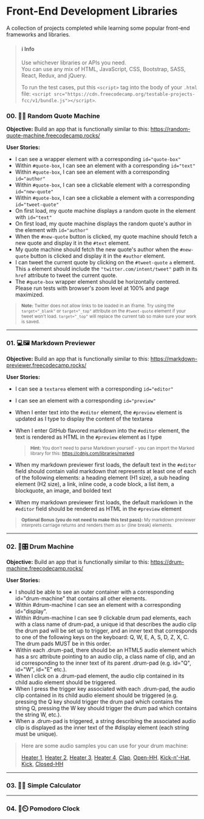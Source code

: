 # Front-End Development Libraries

A collection of projects completed while learning some popular front-end frameworks and libraries.

> #### :information_source: Info
> Use whichever libraries or APIs you need.<br>
> You can use any mix of HTML, JavaScript, CSS, Bootstrap, SASS, React, Redux, and jQuery.
>
> To run the test cases, put this `<script>` tag into the body of your `.html` file: `<script src="https://cdn.freecodecamp.org/testable-projects-fcc/v1/bundle.js"></script>`.

### 00. :brain::speech_balloon: Random Quote Machine

**Objective:** Build an app that is functionally similar to this: https://random-quote-machine.freecodecamp.rocks/

**User Stories:**

- I can see a wrapper element with a corresponding `id="quote-box"`
- Within `#quote-box`, I can see an element with a corresponding `id="text"`
- Within `#quote-box`, I can see an element with a corresponding `id="author"`
- Within `#quote-box`, I can see a clickable element with a corresponding `id="new-quote"`
- Within `#quote-box`, I can see a clickable a element with a corresponding `id="tweet-quote"`
- On first load, my quote machine displays a random quote in the element with `id="text"`
- On first load, my quote machine displays the random quote's author in the element with `id="author"`
- When the `#new-quote` button is clicked, my quote machine should fetch a new quote and display it in the `#text` element.
- My quote machine should fetch the new quote's author when the `#new-quote` button is clicked and display it in the `#author` element.
- I can tweet the current quote by clicking on the `#tweet-quote` `a` element. This `a` element should include the `"twitter.com/intent/tweet"` path in its `href` attribute to tweet the current quote.
- The `#quote-box` wrapper element should be horizontally centered. Please run tests with browser's zoom level at 100% and page maximized.

> <sub>**Note:** Twitter does not allow links to be loaded in an iframe. Try using the `target="_blank"` or `target="_top"` attribute on the `#tweet-quote` element if your tweet won't load. `target="_top"` will replace the current tab so make sure your work is saved.</sub>

---

### 01. :computer::framed_picture: Markdown Previewer

**Objective:** Build an app that is functionally similar to this: https://markdown-previewer.freecodecamp.rocks/

**User Stories:**

- I can see a `textarea` element with a corresponding `id="editor"`
- I can see an element with a corresponding `id="preview"`
- When I enter text into the `#editor` element, the `#preview` element is updated as I type to display the content of the textarea
- When I enter GitHub flavored markdown into the `#editor` element, the text is rendered as HTML in the `#preview` element as I type

    > <sub>**Hint:** You don't need to parse Markdown yourself - you can import the Marked library for this: https://cdnjs.com/libraries/marked</sub>

- When my markdown previewer first loads, the default text in the `#editor` field should contain valid markdown that represents at least one of each of the following elements: a heading element (H1 size), a sub heading element (H2 size), a link, inline code, a code block, a list item, a blockquote, an image, and bolded text
- When my markdown previewer first loads, the default markdown in the `#editor` field should be rendered as HTML in the `#preview` element

> <sub>**Optional Bonus (you do not need to make this test pass):** My markdown previewer interprets carriage returns and renders them as `br` (line break) elements.</sub>

---

### 02. :drum::control_knobs: Drum Machine

**Objective:** Build an app that is functionally similar to this: https://drum-machine.freecodecamp.rocks/

**User Stories:**

- I should be able to see an outer container with a corresponding id="drum-machine" that contains all other elements.
- Within #drum-machine I can see an element with a corresponding id="display".
- Within #drum-machine I can see 9 clickable drum pad elements, each with a class name of drum-pad, a unique id that describes the audio clip the drum pad will be set up to trigger, and an inner text that corresponds to one of the following keys on the keyboard: Q, W, E, A, S, D, Z, X, C. The drum pads MUST be in this order.
- Within each .drum-pad, there should be an HTML5 audio element which has a src attribute pointing to an audio clip, a class name of clip, and an id corresponding to the inner text of its parent .drum-pad (e.g. id="Q", id="W", id="E" etc.).
- When I click on a .drum-pad element, the audio clip contained in its child audio element should be triggered.
- When I press the trigger key associated with each .drum-pad, the audio clip contained in its child audio element should be triggered (e.g. pressing the Q key should trigger the drum pad which contains the string Q, pressing the W key should trigger the drum pad which contains the string W, etc.).
- When a .drum-pad is triggered, a string describing the associated audio clip is displayed as the inner text of the #display element (each string must be unique).

> Here are some audio samples you can use for your drum machine:
> 
> [Heater 1](https://cdn.freecodecamp.org/testable-projects-fcc/audio/Heater-1.mp3), [Heater 2](https://cdn.freecodecamp.org/testable-projects-fcc/audio/Heater-2.mp3), [Heater 3](https://cdn.freecodecamp.org/testable-projects-fcc/audio/Heater-3.mp3), [Heater 4](https://cdn.freecodecamp.org/testable-projects-fcc/audio/Heater-4_1.mp3), [Clap](https://cdn.freecodecamp.org/testable-projects-fcc/audio/Heater-6.mp3), [Open-HH](https://cdn.freecodecamp.org/testable-projects-fcc/audio/Dsc_Oh.mp3), [Kick-n'-Hat](https://cdn.freecodecamp.org/testable-projects-fcc/audio/Kick_n_Hat.mp3), [Kick](https://cdn.freecodecamp.org/testable-projects-fcc/audio/RP4_KICK_1.mp3), [Closed-HH](https://cdn.freecodecamp.org/testable-projects-fcc/audio/Cev_H2.mp3)

---

### 03. :1234::abacus: Simple Calculator

---

### 04. :tomato::timer_clock: Pomodoro Clock

